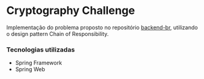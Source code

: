 # Cryptography Challenge

Implementação do problema proposto no repositório [backend-br](https://github.com/backend-br/desafios/blob/master/secure-password/PROBLEM.md), utilizando o design pattern Chain of Responsibility.

### Tecnologias utilizadas
- Spring Framework
- Spring Web